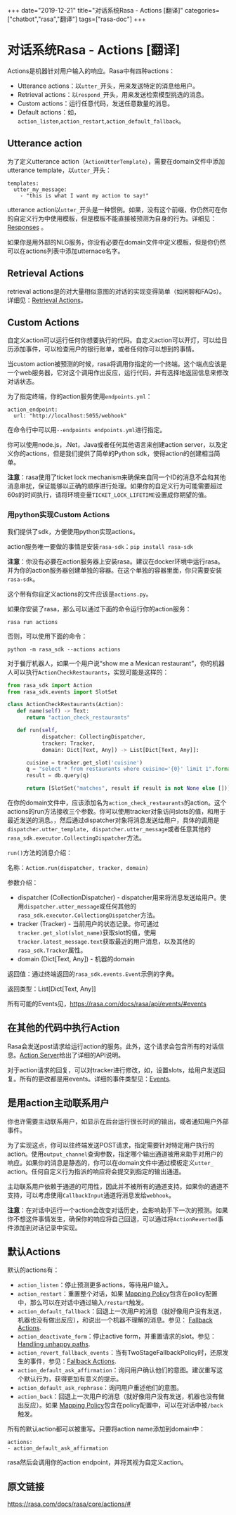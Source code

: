 +++
date="2019-12-21"
title="对话系统Rasa - Actions [翻译]"
categories=["chatbot","rasa","翻译"]
tags=["rasa-doc"]
+++

# 对话系统Rasa - Actions [翻译]

Actions是机器针对用户输入的响应。Rasa中有四种actions：

- Utterance actions：以`utter_`开头，用来发送特定的消息给用户。
- Retrieval actions：以`respond_`开头，用来发送检索模型挑选的消息。
- Custom actions：运行任意代码，发送任意数量的消息。
- Default actions：如，`action_listen`,`action_restart`,`action_default_fallback`。

## Utterance action

为了定义utterance action（`ActionUtterTemplate`），需要在domain文件中添加utterance template，以`utter_`开头：

```
templates:
  utter_my_message:
    - "this is what I want my action to say!"
```

utterance action以`utter_`开头是一种惯例。如果，没有这个前缀，你仍然可在你的自定义行为中使用模板，但是模板不能直接被预测为自身的行为。详细见：[Responses](https://rasa.com/docs/rasa/core/responses/#responses) 。

如果你是用外部的NLG服务，你没有必要在domain文件中定义模板，但是你仍然可以在actions列表中添加utternace名字。

## Retrieval Actions

retrieval actions是的对大量相似意图的对话的实现变得简单（如闲聊和FAQs）。详细见：[Retrieval Actions](https://rasa.com/docs/rasa/core/retrieval-actions/#retrieval-actions)。

## Custom Actions

自定义action可以运行任何你想要执行的代码。自定义action可以开灯，可以给日历添加事件，可以检查用户的银行账单，或者任何你可以想到的事情。

当custom action被预测的时候，rasa将调用你指定的一个终端。这个端点应该是一个web服务器，它对这个调用作出反应，运行代码，并有选择地返回信息来修改对话状态。

为了指定终端，你的action服务使用`endpoints.yml`：

```
action_endpoint:
  url: "http://localhost:5055/webhook"
```

在命令行中可以用`--endpoints endpoints.yml`进行指定。

你可以使用node.js，.Net，Java或者任何其他语言来创建action server，以及定义你的actions，但是我们提供了简单的Python sdk，使得action的创建相当简单。

**注意**：rasa使用了ticket lock mechanism来确保来自同一个ID的消息不会和其他消息串扰，保证能够以正确的顺序进行处理。如果你的自定义行为可能需要超过60s的时间执行，请将环境变量`TICKET_LOCK_LIFETIME`设置成你期望的值。

### 用python实现Custom Actions

我们提供了sdk，方便使用python实现actions。

action服务唯一要做的事情是安装`rasa-sdk`：`pip install rasa-sdk`

**注意**：你没有必要在action服务器上安装rasa。建议在docker环境中运行rasa。并为你的action服务器创建单独的容器。在这个单独的容器里面，你只需要安装`rasa-sdk`。

这个带有你自定义actions的文件应该是`actions.py`。

如果你安装了rasa，那么可以通过下面的命令运行你的action服务：

```
rasa run actions
```

否则，可以使用下面的命令：

```
python -m rasa_sdk --actions actions
```

对于餐厅机器人，如果一个用户说“show me a Mexican restaurant”，你的机器人可以执行`ActionCheckRestaurants`，实现可能是这样的：

```python
from rasa_sdk import Action
from rasa_sdk.events import SlotSet

class ActionCheckRestaurants(Action):
   def name(self) -> Text:
      return "action_check_restaurants"

   def run(self,
           dispatcher: CollectingDispatcher,
           tracker: Tracker,
           domain: Dict[Text, Any]) -> List[Dict[Text, Any]]:

      cuisine = tracker.get_slot('cuisine')
      q = "select * from restaurants where cuisine='{0}' limit 1".format(cuisine)
      result = db.query(q)

      return [SlotSet("matches", result if result is not None else [])]
```

在你的domain文件中，应该添加名为`action_check_restaurants`的action。这个actions的run方法接收三个参数。你可以使用tracker对象访问slots的值，和用于最近发送的消息。，然后通过dispatcher对象将消息发送给用户，具体的调用是`dispatcher.utter_template, dispatcher.utter_message`或者任意其他的`rasa_sdk.executor.CollectingDispatcher`方法。

`run()`方法的消息介绍：

名称：`Action.run(dispatcher, tracker, domain)`

参数介绍：

- dispatcher (CollectionDispatcher) - dispatcher用来将消息发送给用户。使用`dispatcher.utter_message`或任何其他的`rasa_sdk.executor.CollectiongDispatcher`方法。
- tracker (Tracker) - 当前用户的状态记录。你可通过`tracker.get_slot(slot_name)`获取slot的值，使用`tracker.latest_message.text`获取最近的用户消息，以及其他的`rasa_sdk.Tracker`属性。
- domain (Dict[Text, Any]) - 机器的domain

返回值：通过终端返回的`rasa_sdk.events.Event`示例的字典。

返回类型：List[Dict[Text, Any]]

所有可能的Events见，https://rasa.com/docs/rasa/api/events/#events

## 在其他的代码中执行Action

Rasa会发送post请求给运行action的服务。此外，这个请求会包含所有的对话信息。[Action Server](https://rasa.com/docs/rasa/api/action-server/#action-server)给出了详细的API说明。

对于action请求的回复，可以对tracker进行修改，如，设置slots，给用户发送回复。所有的更改都是用events。详细的事件类型见：[Events](https://rasa.com/docs/rasa/api/events/#events).

## 是用action主动联系用户

你也许需要主动联系用户，如显示在后台运行很长时间的输出，或者通知用户外部事件。

为了实现这点，你可以往终端发送POST请求，指定需要针对特定用户执行的action。使用`output_channel`查询参数，指定哪个输出通道被用来助手对用户的响应。如果你的消息是静态的，你可以在domain文件中通过模板定义`utter_` action。任何自定义行为指派的响应将会提交到指定的输出通道。

主动联系用户依赖于通道的可用性，因此并不被所有的通道支持。如果你的通道不支持，可以考虑使用`CallbackInput`通道将消息发给`webhook`。

**注意**：在对话中运行一个action会改变对话历史，会影响助手下一次的预测。如果你不想这件事情发生，确保你的响应将自己回退，可以通过将`ActionReverted`事件添加到对话记录中实现。

## 默认Actions

默认的actions有：

- `action_listen`：停止预测更多actions，等待用户输入。
- `action_restart`：重置整个对话，如果 [Mapping Policy](https://rasa.com/docs/rasa/core/policies/#mapping-policy)包含在policy配置中，那么可以在对话中通过输入`/restart`触发。
- `action_default_fallback`：回退上一次用户的消息（就好像用户没有发送，机器也没有做出反应），和说出一个机器不理解的消息。参见： [Fallback Actions](https://rasa.com/docs/rasa/core/fallback-actions/#fallback-actions).
- `action_deactivate_form`：停止active form，并重置请求的slot。参见：[Handling unhappy paths](https://rasa.com/docs/rasa/core/forms/#section-unhappy).
- `action_revert_fallback_events`：当有TwoStageFallbackPolicy时，还原发生的事件，参见：[Fallback Actions](https://rasa.com/docs/rasa/core/fallback-actions/#fallback-actions).
- `action_default_ask_affirmation`：询问用户确认他们的意图。建议重写这个默认行为，获得更加有意义的提示。
- `action_default_ask_rephrase`：询问用户重述他们的意图。
- `action_back`：回退上一次用户的消息（就好像用户没有发送，机器也没有做出反应）。如果 [Mapping Policy](https://rasa.com/docs/rasa/core/policies/#mapping-policy)包含在policy配置中，可以在对话中被`/back`触发。

所有的默认action都可以被重写。只要将action name添加到domain中：

```
actions:
- action_default_ask_affirmation
```

rasa然后会调用你的action endpoint，并将其视为自定义action。

## 原文链接

https://rasa.com/docs/rasa/core/actions/#